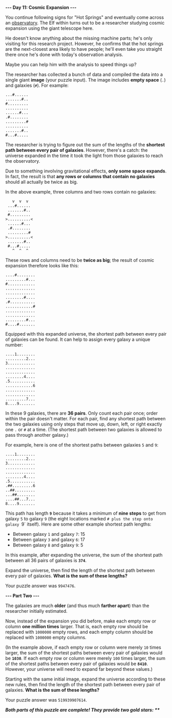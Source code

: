 **--- Day 11: Cosmic Expansion ---**

You continue following signs for "Hot Springs" and eventually come across an [observatory](https://en.wikipedia.org/wiki/Observatory). The Elf within turns out to be a researcher studying cosmic expansion using the giant telescope here.

He doesn't know anything about the missing machine parts; he's only visiting for this research project. However, he confirms that the hot springs are the next-closest area likely to have people; he'll even take you straight there once he's done with today's observation analysis.

Maybe you can help him with the analysis to speed things up?

The researcher has collected a bunch of data and compiled the data into a single giant **image** (your puzzle input). The image includes **empty space** (`.`) and galaxies (`#`). For example:

```
...#......
.......#..
#.........
..........
......#...
.#........
.........#
..........
.......#..
#...#.....
```

The researcher is trying to figure out the sum of the lengths of the **shortest path between every pair of galaxies**. However, there's a catch: the universe expanded in the time it took the light from those galaxies to reach the observatory.

Due to something involving gravitational effects, **only some space expands**. In fact, the result is that **any rows or columns that contain no galaxies** should all actually be twice as big.

In the above example, three columns and two rows contain no galaxies:

```
   v  v  v
 ...#......
 .......#..
 #.........
>..........<
 ......#...
 .#........
 .........#
>..........<
 .......#..
 #...#.....
   ^  ^  ^
```

These rows and columns need to be **twice as big**; the result of cosmic expansion therefore looks like this:

```
....#........
.........#...
#............
.............
.............
........#....
.#...........
............#
.............
.............
.........#...
#....#.......
```

Equipped with this expanded universe, the shortest path between every pair of galaxies can be found. It can help to assign every galaxy a unique number:

```
....1........
.........2...
3............
.............
.............
........4....
.5...........
............6
.............
.............
.........7...
8....9.......
```

In these 9 galaxies, there are **36 pairs**. Only count each pair once; order within the pair doesn't matter. For each pair, find any shortest path between the two galaxies using only steps that move up, down, left, or right exactly one `.` or `#` at a time. (The shortest path between two galaxies is allowed to pass through another galaxy.)

For example, here is one of the shortest paths between galaxies `5` and `9`:

```
....1........
.........2...
3............
.............
.............
........4....
.5...........
.##.........6
..##.........
...##........
....##...7...
8....9.......
```

This path has length **`9`** because it takes a minimum of **nine steps** to get from galaxy `5` to galaxy `9` (the eight locations marked `# plus the step onto galaxy `9` itself). Here are some other example shortest path lengths:

- Between galaxy `1` and galaxy `7`: 15
- Between galaxy `3` and galaxy `6`: 17
- Between galaxy `8` and galaxy `9`: 5

In this example, after expanding the universe, the sum of the shortest path between all 36 pairs of galaxies is **`374`**.

Expand the universe, then find the length of the shortest path between every pair of galaxies. **What is the sum of these lengths?**

Your puzzle answer was `9947476`.

**--- Part Two ---**

The galaxies are much **older** (and thus much **farther apart**) than the researcher initially estimated.

Now, instead of the expansion you did before, make each empty row or column **one million times** larger. That is, each empty row should be replaced with `1000000` empty rows, and each empty column should be replaced with `1000000` empty columns.

(In the example above, if each empty row or column were merely `10` times larger, the sum of the shortest paths between every pair of galaxies would be **`1030`**. If each empty row or column were merely `100` times larger, the sum of the shortest paths between every pair of galaxies would be **`8410`**. However, your universe will need to expand far beyond these values.)

Starting with the same initial image, expand the universe according to these new rules, then find the length of the shortest path between every pair of galaxies. **What is the sum of these lengths?**

Your puzzle answer was `519939907614`.

**_Both parts of this puzzle are complete! They provide two gold stars: **_**
